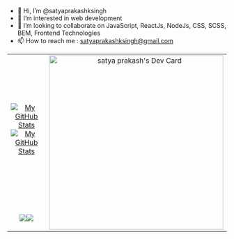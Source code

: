 - 👋 Hi, I’m @satyaprakashksingh
- 👀 I’m interested in web development
- 💞️ I’m looking to collaborate on JavaScript, ReactJs, NodeJs, CSS, SCSS, BEM, Frontend Technologies
- 📫 How to reach me : satyaprakashksingh@gmail.com

<!---
satyaprakashksingh/satyaprakashksingh is a ✨ special ✨ repository because its `README.md` (this file) appears on your GitHub profile.
You can click the Preview link to take a look at your changes.
--->

<table>
    <tr>
        <td align="center"><a href="https://github.com/satyaprakashksingh#gh-light-mode-only"><img src="https://github-readme-stats.vercel.app/api?username=satyaprakashksingh&count_private=true&show_icons=true&theme=default&include_all_commits=true#gh-light-mode-only" alt="My GitHub Stats"/></a><a href="https://github.com/satyaprakashksingh#gh-dark-mode-only"><img src="https://github-readme-stats.vercel.app/api?username=satyaprakashksingh&count_private=true&show_icons=true&theme=tokyonight&include_all_commits=true#gh-dark-mode-only" alt="My GitHub Stats"/></a></td>
        <td rowspan="2" align="center"><a href="https://app.daily.dev/satyaprakashksingh"><img src="https://api.daily.dev/devcards/cfbc6dcb3ecd47548e04c61f7ccf610a.png?r=idm" width="400" alt="satya prakash's Dev Card"/></a></td>
    </tr>
    <tr>
        <td align="center"><a href="https://github.com/satyaprakashksingh#gh-light-mode-only"><img src="https://github-readme-streak-stats.herokuapp.com/?user=satyaprakashksingh&count_private=true&theme=default"/></a><a href="https://github.com/satyaprakashksingh#gh-dark-mode-only"><img src="https://github-readme-streak-stats.herokuapp.com/?user=satyaprakashksingh&theme=tokyonight"/></a></td>
    </tr>
</table>